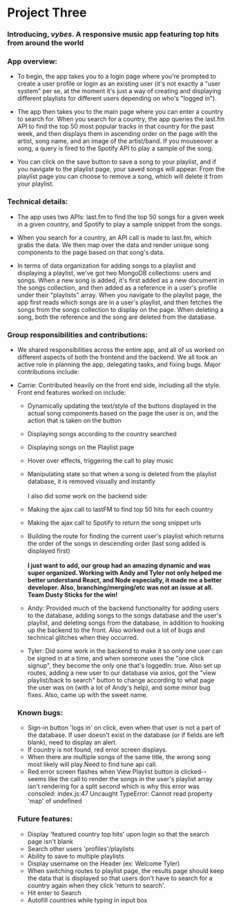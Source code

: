 # Project Three

### Introducing, _vybes_. A responsive music app featuring top hits from around the world


### App overview:

- To begin, the app takes you to a login page where you're prompted to create a user profile or login as an existing user (it's not exactly a "user system" per se, at the moment it's just a way of creating and displaying different playlists for different users depending on who's "logged in").

- The app then takes you to the main page where you can enter a country to search for. When you search for a country, the app queries the last.fm API to find the top 50 most popular tracks in that country for the past week, and then displays them in ascending order on the page with the artist, song name, and an image of the artist/band. If you mouseover a song, a query is fired to the Spotify API to play a sample of the song.

- You can click on the save button to save a song to your playlist, and if you navigate to the playlist page, your saved songs will appear. From the playlist page you can choose to remove a song, which will delete it from your playlist.

### Technical details:

- The app uses two APIs: last.fm to find the top 50 songs for a given week in a given country, and Spotify to play a sample snippet from the songs.  

- When you search for a country, an API call is made to last.fm, which grabs the data. We then map over the data and render unique song components to the page based on that song's data.

- In terms of data organization for adding songs to a playlist and displaying a playlist, we've got two MongoDB collections: users and songs. When a new song is added, it's first added as a new document in the songs collection, and then added as a reference in a user's profile under their "playlists" array. When you navigate to the playlist page, the app first reads which songs are in a user's playlist, and then fetches the songs from the songs collection to display on the page. When deleting a song, both the reference and the song are deleted from the database.

### Group responsibilities and contributions:

- We shared responsibilities across the entire app, and all of us worked on different aspects of both the frontend and the backend. We all took an active role in planning the app, delegating tasks, and fixing bugs. Major contributions include:

- Carrie: Contributed heavily on the front end side, including all the style. Front end features worked on include:
    - Dynamically updating the text/style of the buttons displayed in the actual song components based on the page the user is on, and the action that is taken on the button
    - Displaying songs according to the country searched
    - Displaying songs on the Playlist page
    - Hover over effects, triggering the call to play music
    - Manipulating state so that when a song is deleted from the playlist database, it is removed visually and instantly<br><br>
    I also did some work on the backend side:
    - Making the ajax call to lastFM to find top 50 hits for each country
    - Making the ajax call to Spotify to return the song snippet urls
    - Building the route for finding the current user's playlist which returns the order of the songs in descending order (last song added is displayed first)<br><br>
**I just want to add, our group had an amazing dynamic and was super organized. Working with Andy and Tyler not only helped me better understand React, and Node especially, it made me a better developer. Also, branching/merging/etc was not an issue at all. Team Dusty Sticks for the win!**


  - Andy: Provided much of the backend functionality for adding users to the database, adding songs to the songs database and the user's playlist, and deleting songs from the database, in addition to hooking up the backend to the front. Also worked out a lot of bugs and technical glitches when they occurred.

  - Tyler: Did some work in the backend to make it so only one user can be signed in at a time, and when someone uses the "one click signup", they become the only one that's loggedIn: true. Also set up routes, adding a new user to our database via axios, got the "view playlist/back to search" button to change according to what page the user was on (with a lot of Andy's help), and some minor bug fixes. Also, came up with the sweet name.


  ### Known bugs:


  - Sign-in button 'logs in' on click, even when that user is not a part of the database. If user doesn't exist in the database (or if fields are left blank), need to display an alert.
  - If country is not found, red error screen displays.
  - When there are multiple songs of the same title, the wrong song most likely will play.Need to find tune api call.
  - Red error screen flashes when View Playlist button is clicked--seems like the call to render the songs in the user's playlist array isn't rendering for a split second which is why this error was consoled: index.js:47 Uncaught TypeError: Cannot read property 'map' of undefined



  ### Future features:
  - Display 'featured country top hits' upon login so that the search page isn't blank
  - Search other users 'profiles'/playlists
  - Ability to save to multiple playlists
  - Display username on the Header (ex: Welcome Tyler)
  - When switching routes to playlist page, the results page should keep the data that is displayed so that users don't have to search for a country again when they click 'return to search'.
  - Hit enter to Search
  - Autofill countries while typing in input box

